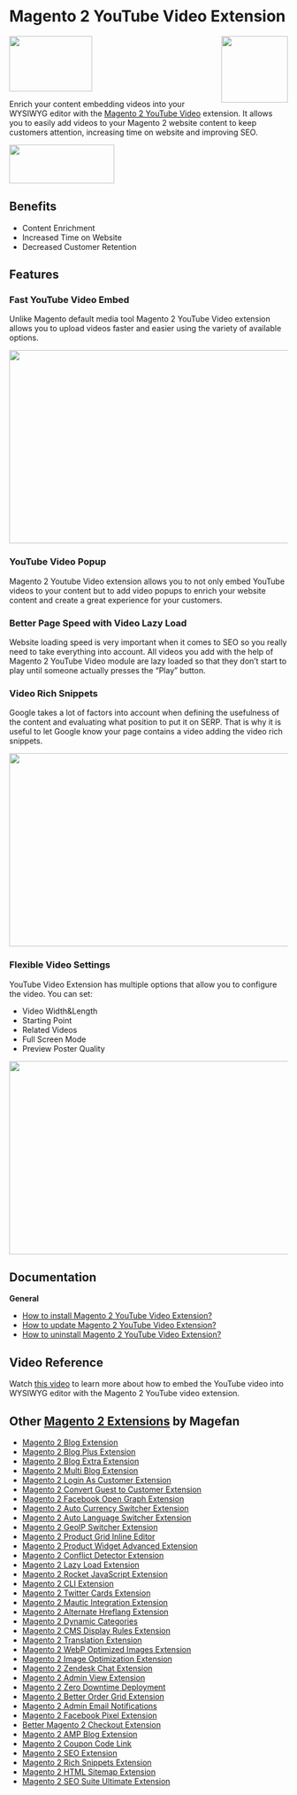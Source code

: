 # Magento 2 YouTube Video Extension
<img width="150" height="100" src="https://magefan.com/media/wysiwyg/made_in_ukraine.jpg">

<img align="right" width="120" height="120" src="https://cm.magefan.com/mf_webp/jpg/media/catalog/product/cache/016c1dcfcd29d2b85ead3d1156d7ba11/i/c/icon-youtube.webp">

Enrich your content embedding videos into your WYSIWYG editor with the [Magento 2 YouTube Video](https://magefan.com/magento2-youtube-extension) extension. It allows you to easily add videos to your Magento 2 website content to keep customers attention, increasing time on website and improving SEO.


<a href="https://magefan.com/magento2-youtube-extension"><img width="190" height="70" src="https://magefan.com/media/wysiwyg/download-now_1.png"></a>

## Benefits

* Content Enrichment
* Increased Time on Website
* Decreased Customer Retention


## Features
### Fast YouTube Video Embed

Unlike Magento default media tool Magento 2 YouTube Video extension allows you to upload videos faster and easier using the variety of available options.

<p align="center">
  <img width="700" height="349" src="https://cm.magefan.com/catalog/product/b/l/blog-extension-1-min_5.jpg">
</p>

### YouTube Video Popup

Magento 2 Youtube Video extension allows you to not only embed YouTube videos to your content but to add video popups to enrich your website content and create a great experience for your customers.


### Better Page Speed with Video Lazy Load

Website loading speed is very important when it comes to SEO so you really need to take everything into account. All videos you add with the help of Magento 2 YouTube Video module are lazy loaded so that they don’t start to play until someone actually presses the “Play” button.

### Video Rich Snippets

Google takes a lot of factors into account when defining the usefulness of the content and evaluating what position to put it on SERP. That is why it is useful to let Google know your page contains a video adding the video rich snippets.

<p align="center">
  <img width="700" height="349" src="https://cm.magefan.com/catalog/product/m/a/magento-2-video-rich-snippet.png">
</p>

### Flexible Video Settings

YouTube Video Extension has multiple options that allow you to configure the video. You can set:
* Video Width&Length 
* Starting Point 
* Related Videos 
* Full Screen Mode 
* Preview Poster Quality

<p align="center">
  <img width="700" height="349" src="https://cm.magefan.com/catalog/product/m/a/magento-2-youtube-video-options.png">
</p>

## Documentation

**General**
* [How to install Magento 2 YouTube Video Extension?](https://magefan.com/blog/magento-2-youtube-widget-extension-installation)
* [How to update Magento 2 YouTube Video Extension?](https://magefan.com/blog/update-magefan-youtube-widget-extension)
* [How to uninstall Magento 2 YouTube Video Extension?](https://magefan.com/blog/uninstall-magefan-youtube-widget-extension)

## Video Reference

Watch [this video](https://www.youtube.com/watch?v=TbbnxJoMWXI) to learn more about how to embed the YouTube video into WYSIWYG editor with the Magento 2 YouTube video extension.

## Other [Magento 2 Extensions](https://magefan.com/magento-2-extensions) by Magefan
  * [Magento 2 Blog Extension](https://magefan.com/magento2-blog-extension)
  * [Magento 2 Blog Plus Extension](https://magefan.com/magento2-blog-extension/pricing)
  * [Magento 2 Blog Extra Extension](https://magefan.com/magento2-blog-extension/pricing)
  * [Magento 2 Multi Blog Extension](https://magefan.com/magento-2-multi-blog-extension)
  * [Magento 2 Login As Customer Extension](https://magefan.com/login-as-customer-magento-2-extension)
  * [Magento 2 Convert Guest to Customer Extension](https://magefan.com/magento2-convert-guest-to-customer)
  * [Magento 2 Facebook Open Graph Extension](https://magefan.com/magento-2-open-graph-extension-og-tags)
  * [Magento 2 Auto Currency Switcher Extension](https://magefan.com/magento-2-currency-switcher-auto-currency-by-country)
  * [Magento 2 Auto Language Switcher Extension](https://magefan.com/magento-2-auto-language-switcher)
  * [Magento 2 GeoIP Switcher Extension](https://magefan.com/magento-2-geoip-switcher-extension)
  * [Magento 2 Product Grid Inline Editor](https://magefan.com/magento-2-product-grid-inline-editor)
  * [Magento 2 Product Widget Advanced Extension](https://magefan.com/magento-2-product-widget)
  * [Magento 2 Conflict Detector Extension](https://magefan.com/magento2-conflict-detector)
  * [Magento 2 Lazy Load Extension](https://magefan.com/magento-2-image-lazy-load-extension)
  * [Magento 2 Rocket JavaScript Extension](https://magefan.com/rocket-javascript-deferred-javascript)
  * [Magento 2 CLI Extension](https://magefan.com/magento2-cli-extension)
  * [Magento 2 Twitter Cards Extension](https://magefan.com/magento-2-twitter-cards-extension)
  * [Magento 2 Mautic Integration Extension](https://magefan.com/magento-2-mautic-extension)
  * [Magento 2 Alternate Hreflang Extension](https://magefan.com/magento2-alternate-hreflang-extension)
  * [Magento 2 Dynamic Categories](https://magefan.com/magento-2-dynamic-categories)
  * [Magento 2 CMS Display Rules Extension](https://magefan.com/magento-2-cms-display-rules-extension)
  * [Magento 2 Translation Extension](https://magefan.com/magento-2-translation-extension)
  * [Magento 2 WebP Optimized Images Extension](https://magefan.com/magento-2-webp-optimized-images)
  * [Magento 2 Image Optimization Extension](https://magefan.com/magento-2-image-optimization)
  * [Magento 2 Zendesk Chat Extension](https://magefan.com/magento-2-zendesk-chat-extension)
  * [Magento 2 Admin View Extension](https://magefan.com/magento-2-admin-view-extension)
  * [Magento 2 Zero Downtime Deployment](https://magefan.com/blog/magento-2-zero-downtime-deployment)
  * [Magento 2 Better Order Grid Extension](https://magefan.com/magento-2-better-order-grid-extension)
  * [Magento 2 Admin Email Notifications](https://magefan.com/magento-2-admin-email-notifications)
  * [Magento 2 Facebook Pixel Extension](https://magefan.com/magento-2-facebook-pixel-extension)
  * [Better Magento 2 Checkout Extension](https://magefan.com/better-magento-2-checkout-extension)
  * [Magento 2 AMP Blog Extension](https://magefan.com/magento-2-amp-blog-extension)
  * [Magento 2 Coupon Code Link](https://magefan.com/magento-2-coupon-code-link)
  * [Magento 2 SEO Extension](https://magefan.com/magento-2-seo-extension)
  * [Magento 2 Rich Snippets Extension](https://magefan.com/magento-2-rich-snippets)
  * [Magento 2 HTML Sitemap Extension](https://magefan.com/magento-2-html-sitemap-extension)
  * [Magento 2 SEO Suite Ultimate Extension](https://magefan.com/magento-2-seo-suite-ultimate-extension)
